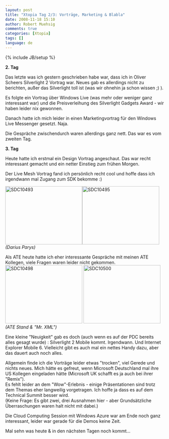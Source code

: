 ```yaml
---
layout: post
title: "Xtopia Tag 2/3: Vorträge, Marketing & Blabla"
date: 2008-11-18 15:10
author: Robert Muehsig
comments: true
categories: [Xtopia]
tags: []
language: de
---
```

{% include JB/setup %}
<p><strong>2. Tag</strong></p>  <p>Das letzte was ich gestern geschrieben habe war, dass ich in Oliver Scheers Silverlight 2 Vortrag war. Neues gab es allerdings nicht zu berichten, au&#223;er das Silverlight toll ist (was wir ohnehin ja schon wissen ;) ).</p>  <p>Es folgte ein Vortrag &#252;ber Windows Live (was mehr oder weniger ganz interessant war) und die Preisverleihung des Silverlight Gadgets Award - wir haben leider nix gewonnen.</p>  <p>Danach hatte ich mich leider in einen Marketingvortrag f&#252;r den Windows Live Messenger gesetzt. Naja.</p>  <p>Die Gespr&#228;che zwischendurch waren allerdings ganz nett. Das war es vom zweiten Tag.</p>  <p><strong>3. Tag</strong></p>  <p>Heute hatte ich erstmal ein Design Vortrag angeschaut. Das war recht interessant gemacht und ein netter Einstieg zum fr&#252;hen Morgen.</p>  <p>Der Live Mesh Vortrag fand ich pers&#246;nlich recht cool und hoffe dass ich irgendwann mal Zugang zum SDK bekomme :)</p>  <p><a href="{{BASE_PATH}}/assets/wp-images-de/sdc10493.jpg"><img style="border-right: 0px; border-top: 0px; border-left: 0px; border-bottom: 0px" height="184" alt="SDC10493" src="{{BASE_PATH}}/assets/wp-images-de/sdc10493-thumb.jpg" width="244" border="0" /></a><a href="{{BASE_PATH}}/assets/wp-images-de/sdc10495.jpg"><img style="border-right: 0px; border-top: 0px; border-left: 0px; border-bottom: 0px" height="184" alt="SDC10495" src="{{BASE_PATH}}/assets/wp-images-de/sdc10495-thumb.jpg" width="244" border="0" /></a>     <br /><em>(Darius Parys)</em>&#160;</p>  <p>Als ATE heute hatte ich eher interessante Gespr&#228;che mit meinen ATE Kollegen, viele Fragen waren leider nicht gekommen.   <br /><a href="{{BASE_PATH}}/assets/wp-images-de/sdc10498.jpg"><img style="border-right: 0px; border-top: 0px; border-left: 0px; border-bottom: 0px" height="184" alt="SDC10498" src="{{BASE_PATH}}/assets/wp-images-de/sdc10498-thumb.jpg" width="244" border="0" /></a> <a href="{{BASE_PATH}}/assets/wp-images-de/sdc10500.jpg"><img style="border-right: 0px; border-top: 0px; border-left: 0px; border-bottom: 0px" height="184" alt="SDC10500" src="{{BASE_PATH}}/assets/wp-images-de/sdc10500-thumb.jpg" width="244" border="0" /></a>     <br /><em>(ATE Stand &amp; &quot;Mr. XML&quot;)</em></p>  <p>Eine kleine &quot;Neuigkeit&quot; gab es doch (auch wenn es auf der PDC bereits alles gesagt wurde) : Silverlight 2 Mobile kommt. Irgendwann. Und Internet Explorer Mobile 6. Vielleicht gibt es auch mal ein nettes Handy dazu, aber das dauert auch noch alles.</p>  <p>Allgemein finde ich die Vortr&#228;ge leider etwas &quot;trocken&quot;, viel Gerede und nichts neues. Mich h&#228;tte es gefreut, wenn Microsoft Deutschland mal ihre US Kollegen eingeladen h&#228;tte (Microsoft UK schafft es ja auch bei ihrer &quot;Remix&quot;).   <br />Es fehlt leider an dem &quot;Wow&quot;-Erlebnis - einige Pr&#228;sentationen sind trotz dem Themas eher langweilig vorgetragen. Ich hoffe ja dass es auf dem Technical Summit besser wird.    <br />(Keine Frage: Es gibt zwei, drei Ausnahmen hier - aber Grunds&#228;tzliche &#220;berraschungen waren halt nicht mit dabei.)</p>  <p>Die Cloud Computing Session mit Windows Azure war am Ende noch ganz interessant, leider war gerade f&#252;r die Demos keine Zeit.</p>  <p>Mal sehn was heute &amp; in den n&#228;chsten Tagen noch kommt... </p>

